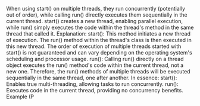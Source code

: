 When using start() on multiple threads, they run concurrently (potentially out of order), while calling run() directly executes them sequentially in the current thread. start() creates a new thread, enabling parallel execution, while run() simply executes the code within the thread's method in the same thread that called it. 
Explanation:
start():
This method initiates a new thread of execution. The run() method within the thread's class is then executed in this new thread. The order of execution of multiple threads started with start() is not guaranteed and can vary depending on the operating system's scheduling and processor usage.
run():
Calling run() directly on a thread object executes the run() method's code within the current thread, not a new one. Therefore, the run() methods of multiple threads will be executed sequentially in the same thread, one after another. 
In essence:
start(): Enables true multi-threading, allowing tasks to run concurrently. 
run(): Executes code in the current thread, providing no concurrency benefits. 
Example (P